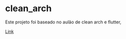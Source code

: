# clean_arch

Este projeto foi baseado no aulão de clean arch e flutter,

<a href="https://www.youtube.com/watch?v=5NAmPRkLgMk&t=22s">Link</a>